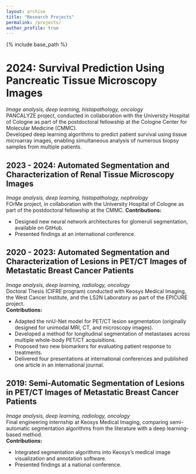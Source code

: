 ```yaml
---
layout: archive
title: "Research Projects"
permalink: /projects/
author_profile: true
---
```


{% include base_path %}

# 2024: Survival Prediction Using Pancreatic Tissue Microscopy Images
*Image analysis, deep learning, histopathology, oncology*  
PANCALYZE project, conducted in collaboration with the University Hospital of Cologne as part of the postdoctoral fellowship at the Cologne Center for Molecular Medicine (CMMC).  
Developed deep learning algorithms to predict patient survival using tissue microarray images, enabling simultaneous analysis of numerous biopsy samples from multiple patients.

## 2023 - 2024: Automated Segmentation and Characterization of Renal Tissue Microscopy Images
*Image analysis, deep learning, histopathology, nephrology*  
FOrMe project, in collaboration with the University Hospital of Cologne as part of the postdoctoral fellowship at the CMMC.
**Contributions:**
* Designed new neural network architectures for glomeruli segmentation, available on GitHub.
* Presented findings at an international conference.

## 2020 - 2023: Automated Segmentation and Characterization of Lesions in PET/CT Images of Metastatic Breast Cancer Patients
*Image analysis, deep learning, radiology, oncology*  
Doctoral Thesis (CIFRE program) conducted with Keosys Medical Imaging, the West Cancer Institute, and the LS2N Laboratory as part of the EPICURE project.  
**Contributions:**
* Adapted the nnU-Net model for PET/CT lesion segmentation (originally designed for unimodal MRI, CT, and microscopy images).
* Developed a method for longitudinal segmentation of metastases across multiple whole-body PET/CT acquisitions.
* Proposed two new biomarkers for evaluating patient response to treatments.
* Delivered four presentations at international conferences and published one article in an international journal.

## 2019: Semi-Automatic Segmentation of Lesions in PET/CT Images of Metastatic Breast Cancer Patients
*Image analysis, deep learning, radiology, oncology*  
Final engineering internship at Keosys Medical Imaging, comparing semi-automatic segmentation algorithms from the literature with a deep learning-based method.  
**Contributions:**
* Integrated segmentation algorithms into Keosys’s medical image visualization and annotation software.
* Presented findings at a national conference.